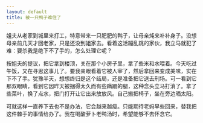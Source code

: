 ```yaml
---
layout: default
title: 被一只鸭子难住了
---
```

姐夫从老家到城里来打工，特意带来一只肥肥的鸭子，让母亲炖来补补身子。没想母亲前几天才回老家，只是还没到姐家去。看着这活蹦乱跳的家伙，我立马就犯了难：要杀我是绝下不了手的，怎么处理它呢？

按姐夫的提议，把它拿到楼顶，关在那个小房子里，拿了些米和水喂着。今天吃过午饭，又在寻思这事儿了。要我亲眼看着它被人宰了，然后拿回来变成美味，实在下不了手。犹豫半天，想想终归是这个结局，还是准备把它送去刑场。可一看到它那双眼睛，看到它因昨天被捆得太久而有些蹒跚的腿，这种念头立马打消了。拿了些菜叶，换了点水，把门打开让它出来放放风。自己搬把椅子，坐在旁边晒太阳。

可就这样一直养下去也不是办法，它会越来越瘦。只能期待老妈早些回来，替我把这件棘手的事情给办了。我在喝酸萝卜老鸭汤时，希望能够不去怀念它。
